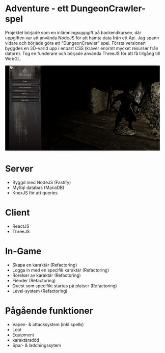 # Adventure - ett DungeonCrawler-spel
Projektet började som en inlämningsuppgift på backendkursen, där uppgiften var att använda NodeJS för att hämta data från ett Api. Jag spann vidare och började göra ett "DungeonCrawler" spel. Första versionen byggdes en 3D-värld upp i enbart CSS (kräver enormt mycket resurser från datorn). Tog en funderare och började använda ThreeJS för att få tillgång till WebGL.

![alt text](https://github.com/Ghilea/adventure/blob/main/src/shared/assets/images/readme/menu.png?raw=true)

# Server
  * Byggd med NodeJS (Fastify)
  * MySql databas (MariaDB) 
  * KnexJS för att queries

# Client
  * ReactJS
  * ThreeJS

# In-Game
  * Skapa en karaktär (Refactoring)
  * Logga in med en specifik karaktär (Refactoring)
  * Rörelser av karaktär (Refactoring)
  * Fiender (Refactoring)
  * Quest som specifikt startas på platser (Refactoring)
  * Level-system (Refactoring)

# Pågående funktioner
  * Vapen- & attacksystem (inkl spells)
  * Loot
  * Equipment
  * karaktärsdöd
  * Spar- & laddningssytem
